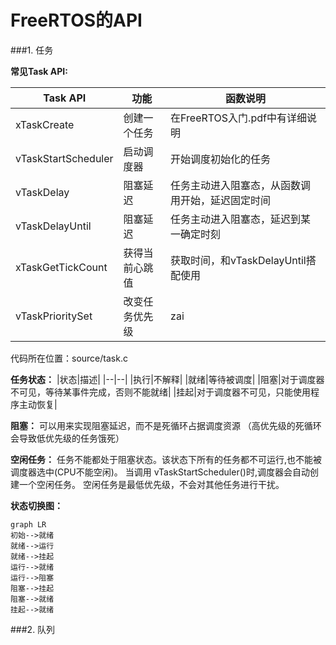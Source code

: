 # FreeRTOS的API

###1. 任务

**常见Task API:**

|Task API|功能|函数说明|
|---|---|---|
|xTaskCreate|创建一个任务|在FreeRTOS入门.pdf中有详细说明|
|vTaskStartScheduler|启动调度器|开始调度初始化的任务|
|vTaskDelay|阻塞延迟|任务主动进入阻塞态，从函数调用开始，延迟固定时间|
|vTaskDelayUntil|阻塞延迟|任务主动进入阻塞态，延迟到某一确定时刻|
|xTaskGetTickCount|获得当前心跳值|获取时间，和vTaskDelayUntil搭配使用|
|vTaskPrioritySet|改变任务优先级|zai|
代码所在位置：source/task.c

**任务状态：**
|状态|描述|
|--|--|
|执行|不解释|
|就绪|等待被调度|
|阻塞|对于调度器不可见，等待某事件完成，否则不能就绪|
|挂起|对于调度器不可见，只能使用程序主动恢复|

**阻塞：**
可以用来实现阻塞延迟，而不是死循环占据调度资源
（高优先级的死循环会导致低优先级的任务饿死）

**空闲任务：**
任务不能都处于阻塞状态。该状态下所有的任务都不可运行,也不能被调度器选中(CPU不能空闲)。
当调用 vTaskStartScheduler()时,调度器会自动创建一个空闲任务。
空闲任务是最低优先级，不会对其他任务进行干扰。

**状态切换图：**
```mermaid
graph LR
初始-->就绪
就绪-->运行
就绪-->挂起
运行-->就绪
运行-->阻塞
阻塞-->挂起
阻塞-->就绪
挂起-->就绪
```

###2. 队列
